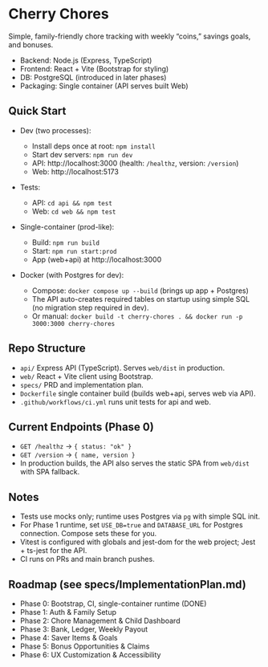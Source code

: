 # Cherry Chores

Simple, family-friendly chore tracking with weekly “coins,” savings goals, and bonuses.

- Backend: Node.js (Express, TypeScript)
- Frontend: React + Vite (Bootstrap for styling)
- DB: PostgreSQL (introduced in later phases)
- Packaging: Single container (API serves built Web)

## Quick Start

- Dev (two processes):
  - Install deps once at root: `npm install`
  - Start dev servers: `npm run dev`
  - API: http://localhost:3000 (health: `/healthz`, version: `/version`)
  - Web: http://localhost:5173

- Tests:
  - API: `cd api && npm test`
  - Web: `cd web && npm test`

- Single-container (prod-like):
  - Build: `npm run build`
  - Start: `npm run start:prod`
  - App (web+api) at http://localhost:3000

- Docker (with Postgres for dev):
  - Compose: `docker compose up --build` (brings up app + Postgres)
  - The API auto-creates required tables on startup using simple SQL (no migration step required in dev).
  - Or manual: `docker build -t cherry-chores . && docker run -p 3000:3000 cherry-chores`

## Repo Structure

- `api/` Express API (TypeScript). Serves `web/dist` in production.
- `web/` React + Vite client using Bootstrap.
- `specs/` PRD and implementation plan.
- `Dockerfile` single container build (builds web+api, serves web via API).
- `.github/workflows/ci.yml` runs unit tests for api and web.

## Current Endpoints (Phase 0)

- `GET /healthz` → `{ status: "ok" }`
- `GET /version` → `{ name, version }`
- In production builds, the API also serves the static SPA from `web/dist` with SPA fallback.

## Notes

- Tests use mocks only; runtime uses Postgres via `pg` with simple SQL init.
- For Phase 1 runtime, set `USE_DB=true` and `DATABASE_URL` for Postgres connection. Compose sets these for you.
- Vitest is configured with globals and jest-dom for the web project; Jest + ts-jest for the API.
- CI runs on PRs and main branch pushes.

## Roadmap (see specs/ImplementationPlan.md)

- Phase 0: Bootstrap, CI, single-container runtime (DONE)
- Phase 1: Auth & Family Setup
- Phase 2: Chore Management & Child Dashboard
- Phase 3: Bank, Ledger, Weekly Payout
- Phase 4: Saver Items & Goals
- Phase 5: Bonus Opportunities & Claims
- Phase 6: UX Customization & Accessibility
